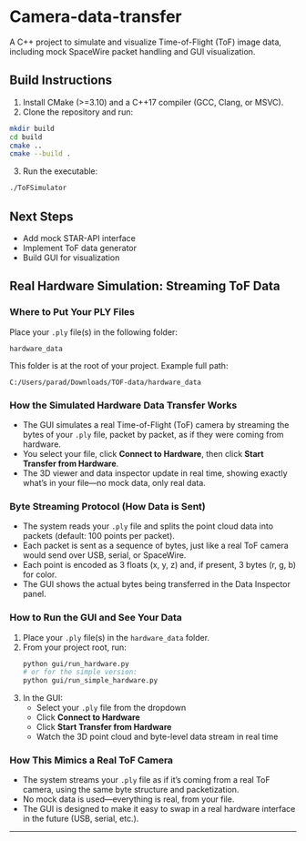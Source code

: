 # Camera-data-transfer

A C++ project to simulate and visualize Time-of-Flight (ToF) image data, including mock SpaceWire packet handling and GUI visualization.

## Build Instructions

1. Install CMake (>=3.10) and a C++17 compiler (GCC, Clang, or MSVC).
2. Clone the repository and run:

```sh
mkdir build
cd build
cmake ..
cmake --build .
```
3. Run the executable:

```sh
./ToFSimulator
```

## Next Steps
- Add mock STAR-API interface
- Implement ToF data generator
- Build GUI for visualization

## Real Hardware Simulation: Streaming ToF Data

### Where to Put Your PLY Files

Place your `.ply` file(s) in the following folder:

```
hardware_data
```

This folder is at the root of your project. Example full path:

```
C:/Users/parad/Downloads/TOF-data/hardware_data
```

### How the Simulated Hardware Data Transfer Works

- The GUI simulates a real Time-of-Flight (ToF) camera by streaming the bytes of your `.ply` file, packet by packet, as if they were coming from hardware.
- You select your file, click **Connect to Hardware**, then click **Start Transfer from Hardware**.
- The 3D viewer and data inspector update in real time, showing exactly what’s in your file—no mock data, only real data.

### Byte Streaming Protocol (How Data is Sent)

- The system reads your `.ply` file and splits the point cloud data into packets (default: 100 points per packet).
- Each packet is sent as a sequence of bytes, just like a real ToF camera would send over USB, serial, or SpaceWire.
- Each point is encoded as 3 floats (x, y, z) and, if present, 3 bytes (r, g, b) for color.
- The GUI shows the actual bytes being transferred in the Data Inspector panel.

### How to Run the GUI and See Your Data

1. Place your `.ply` file(s) in the `hardware_data` folder.
2. From your project root, run:
   ```sh
   python gui/run_hardware.py
   # or for the simple version:
   python gui/run_simple_hardware.py
   ```
3. In the GUI:
   - Select your `.ply` file from the dropdown
   - Click **Connect to Hardware**
   - Click **Start Transfer from Hardware**
   - Watch the 3D point cloud and byte-level data stream in real time

### How This Mimics a Real ToF Camera

- The system streams your `.ply` file as if it’s coming from a real ToF camera, using the same byte structure and packetization.
- No mock data is used—everything is real, from your file.
- The GUI is designed to make it easy to swap in a real hardware interface in the future (USB, serial, etc.).

---
